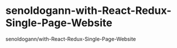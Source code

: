 # senoldogann-with-React-Redux-Single-Page-Website
senoldogann/with-React-Redux-Single-Page-Website
